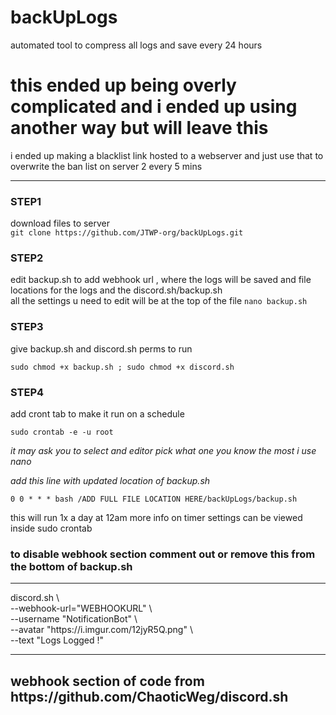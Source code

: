 # backUpLogs
automated tool to compress all logs and save every 24 hours

<h1>this ended up being overly complicated and i ended up using another way but will leave this </h1>
<p>i ended up making a blacklist link hosted to a webserver and just use that to overwrite the ban list on server 2 every 5 mins </p>

<hr>

<p>
<h3>STEP1</h3>

download files to server <br>
`git clone https://github.com/JTWP-org/backUpLogs.git `

</p>
  
<p>
<h3>STEP2</h3>

edit backup.sh to add webhook url , where the logs will be saved and file locations for the logs and the discord.sh/backup.sh <br>
all the settings u need to edit will be at the top of the file 
`nano backup.sh`
</p>

<p> 
<h3>STEP3</h3>
give backup.sh and discord.sh perms to run 

`sudo chmod +x backup.sh ; sudo chmod +x discord.sh `

</p>

<p>
<h3>STEP4</h3>

add cront tab to make it run on a schedule 

`sudo crontab -e -u root`

<i>it may ask you to select and editor pick what one you know the most i use nano 

add this line with updated location of backup.sh</i>

`0 0 * * * bash /ADD FULL FILE LOCATION HERE/backUpLogs/backup.sh`
</p>


this will run 1x a day at 12am more info on timer settings can be viewed inside 
sudo crontab


<p>
<h3>to disable webhook section comment out or remove this from the bottom of backup.sh</h3>
<hr>
discord.sh \<br>
  --webhook-url="WEBHOOKURL" \<br>
  --username "NotificationBot" \<br>
  --avatar "https://i.imgur.com/12jyR5Q.png" \<br>
  --text "Logs Logged !"<br>
<hr>
</p>


<h2>webhook section of code from https://github.com/ChaoticWeg/discord.sh</h2>
